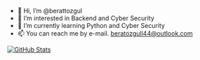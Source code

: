 - 👋 Hi, I’m @berattozgul
- 👀 I’m interested in Backend and Cyber Security
- 🌱 I’m currently learning Python and Cyber Security
- 📫 You can reach me by e-mail. beratozgull44@outlook.com

[![GitHub Stats](https://github-readme-stats.vercel.app/api?username=berattozgul&show_icons=true&count_private=true)](https://github.com/berattozgul)
<!---
berattozgul/berattozgul is a ✨ special ✨ repository because its `README.md` (this file) appears on your GitHub profile.
You can click the Preview link to take a look at your changes.
--->
